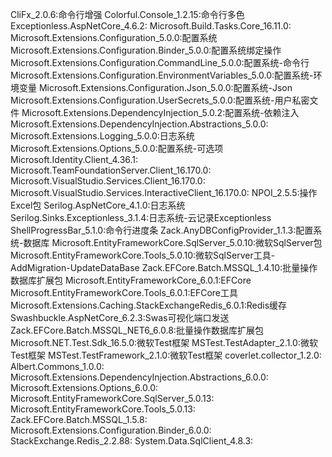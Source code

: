 ﻿CliFx_2.0.6:命令行增强
Colorful.Console_1.2.15:命令行多色
Exceptionless.AspNetCore_4.6.2:
Microsoft.Build.Tasks.Core_16.11.0:
Microsoft.Extensions.Configuration_5.0.0:配置系统
Microsoft.Extensions.Configuration.Binder_5.0.0:配置系统绑定操作
Microsoft.Extensions.Configuration.CommandLine_5.0.0:配置系统-命令行
Microsoft.Extensions.Configuration.EnvironmentVariables_5.0.0:配置系统-环境变量
Microsoft.Extensions.Configuration.Json_5.0.0:配置系统-Json
Microsoft.Extensions.Configuration.UserSecrets_5.0.0:配置系统-用户私密文件
Microsoft.Extensions.DependencyInjection_5.0.2:配置系统-依赖注入
Microsoft.Extensions.DependencyInjection.Abstractions_5.0.0:
Microsoft.Extensions.Logging_5.0.0:日志系统
Microsoft.Extensions.Options_5.0.0:配置系统-可选项
Microsoft.Identity.Client_4.36.1:
Microsoft.TeamFoundationServer.Client_16.170.0:
Microsoft.VisualStudio.Services.Client_16.170.0:
Microsoft.VisualStudio.Services.InteractiveClient_16.170.0:
NPOI_2.5.5:操作Excel包
Serilog.AspNetCore_4.1.0:日志系统
Serilog.Sinks.Exceptionless_3.1.4:日志系统-云记录Exceptionless
ShellProgressBar_5.1.0:命令行进度条
Zack.AnyDBConfigProvider_1.1.3:配置系统-数据库
Microsoft.EntityFrameworkCore.SqlServer_5.0.10:微软SqlServer包
Microsoft.EntityFrameworkCore.Tools_5.0.10:微软SqlServer工具-AddMigration-UpdateDataBase
Zack.EFCore.Batch.MSSQL_1.4.10:批量操作数据库扩展包
Microsoft.EntityFrameworkCore_6.0.1:EFCore
Microsoft.EntityFrameworkCore.Tools_6.0.1:EFCore工具
Microsoft.Extensions.Caching.StackExchangeRedis_6.0.1:Redis缓存
Swashbuckle.AspNetCore_6.2.3:Swas可视化端口发送
Zack.EFCore.Batch.MSSQL_NET6_6.0.8:批量操作数据库扩展包
Microsoft.NET.Test.Sdk_16.5.0:微软Test框架
MSTest.TestAdapter_2.1.0:微软Test框架
MSTest.TestFramework_2.1.0:微软Test框架
coverlet.collector_1.2.0:
Albert.Commons_1.0.0:
Microsoft.Extensions.DependencyInjection.Abstractions_6.0.0:
Microsoft.Extensions.Options_6.0.0:
Microsoft.EntityFrameworkCore.SqlServer_5.0.13:
Microsoft.EntityFrameworkCore.Tools_5.0.13:
Zack.EFCore.Batch.MSSQL_1.5.8:
Microsoft.Extensions.Configuration.Binder_6.0.0:
StackExchange.Redis_2.2.88:
System.Data.SqlClient_4.8.3: